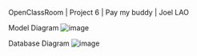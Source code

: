 OpenClassRoom | Project 6 | Pay my buddy | Joel LAO

Model Diagram
![image](https://github.com/user-attachments/assets/8f28dec9-598e-40fb-8749-415888a97b1a)





Database Diagram
![image](https://github.com/user-attachments/assets/39f6380a-2f3e-4d07-b5b3-c5776d985496)

